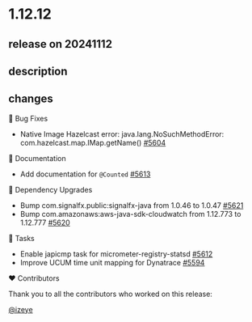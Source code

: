 # 1.12.12

## release on 20241112
## description
## changes
🐞 Bug Fixes

* Native Image Hazelcast error: java.lang.NoSuchMethodError: com.hazelcast.map.IMap.getName() <a href="https://github.com/micrometer-metrics/micrometer/issues/5604" data-hovercard-type="issue" data-hovercard-url="/micrometer-metrics/micrometer/issues/5604/hovercard">#5604</a>

📔 Documentation

* Add documentation for <code>@Counted</code> <a href="https://github.com/micrometer-metrics/micrometer/pull/5613" data-hovercard-type="pull_request" data-hovercard-url="/micrometer-metrics/micrometer/pull/5613/hovercard">#5613</a>

🔨 Dependency Upgrades

* Bump com.signalfx.public:signalfx-java from 1.0.46 to 1.0.47 <a href="https://github.com/micrometer-metrics/micrometer/pull/5621" data-hovercard-type="pull_request" data-hovercard-url="/micrometer-metrics/micrometer/pull/5621/hovercard">#5621</a>
* Bump com.amazonaws:aws-java-sdk-cloudwatch from 1.12.773 to 1.12.777 <a href="https://github.com/micrometer-metrics/micrometer/pull/5620" data-hovercard-type="pull_request" data-hovercard-url="/micrometer-metrics/micrometer/pull/5620/hovercard">#5620</a>

📝 Tasks

* Enable japicmp task for micrometer-registry-statsd <a href="https://github.com/micrometer-metrics/micrometer/pull/5612" data-hovercard-type="pull_request" data-hovercard-url="/micrometer-metrics/micrometer/pull/5612/hovercard">#5612</a>
* Improve UCUM time unit mapping for Dynatrace <a href="https://github.com/micrometer-metrics/micrometer/pull/5594" data-hovercard-type="pull_request" data-hovercard-url="/micrometer-metrics/micrometer/pull/5594/hovercard">#5594</a>

❤️ Contributors

Thank you to all the contributors who worked on this release:

<a class="user-mention notranslate" data-hovercard-type="user" data-hovercard-url="/users/izeye/hovercard" data-octo-click="hovercard-link-click" data-octo-dimensions="link_type:self" href="https://github.com/izeye">@izeye</a>


